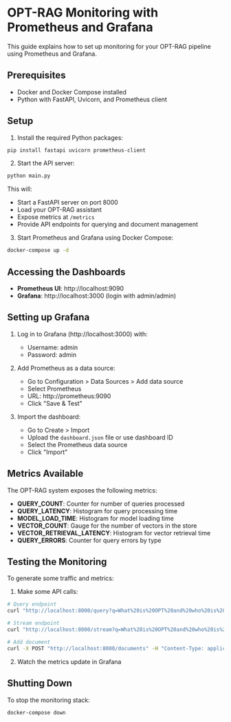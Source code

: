 # OPT-RAG Monitoring with Prometheus and Grafana

This guide explains how to set up monitoring for your OPT-RAG pipeline using Prometheus and Grafana.

## Prerequisites

- Docker and Docker Compose installed
- Python with FastAPI, Uvicorn, and Prometheus client

## Setup

1. Install the required Python packages:

```bash
pip install fastapi uvicorn prometheus-client
```

2. Start the API server:

```bash
python main.py 
```

This will:
- Start a FastAPI server on port 8000
- Load your OPT-RAG assistant
- Expose metrics at `/metrics`
- Provide API endpoints for querying and document management

3. Start Prometheus and Grafana using Docker Compose:

```bash
docker-compose up -d
```

## Accessing the Dashboards

- **Prometheus UI**: http://localhost:9090
- **Grafana**: http://localhost:3000 (login with admin/admin)

## Setting up Grafana

1. Log in to Grafana (http://localhost:3000) with:
   - Username: admin
   - Password: admin

2. Add Prometheus as a data source:
   - Go to Configuration > Data Sources > Add data source
   - Select Prometheus
   - URL: http://prometheus:9090
   - Click "Save & Test"

3. Import the dashboard:
   - Go to Create > Import
   - Upload the `dashboard.json` file or use dashboard ID
   - Select the Prometheus data source
   - Click "Import"

## Metrics Available

The OPT-RAG system exposes the following metrics:

- **QUERY_COUNT**: Counter for number of queries processed
- **QUERY_LATENCY**: Histogram for query processing time
- **MODEL_LOAD_TIME**: Histogram for model loading time
- **VECTOR_COUNT**: Gauge for the number of vectors in the store
- **VECTOR_RETRIEVAL_LATENCY**: Histogram for vector retrieval time
- **QUERY_ERRORS**: Counter for query errors by type

## Testing the Monitoring

To generate some traffic and metrics:

1. Make some API calls:

```bash
# Query endpoint
curl "http://localhost:8000/query?q=What%20is%20OPT%20and%20who%20is%20eligible%20for%20it%3F"

# Stream endpoint
curl "http://localhost:8000/stream?q=What%20is%20OPT%20and%20who%20is%20eligible%20for%20it%3F"

# Add document
curl -X POST "http://localhost:8000/documents" -H "Content-Type: application/json" -d '["examples/uscis_opt.pdf"]'
```

2. Watch the metrics update in Grafana

## Shutting Down

To stop the monitoring stack:

```bash
docker-compose down
``` 